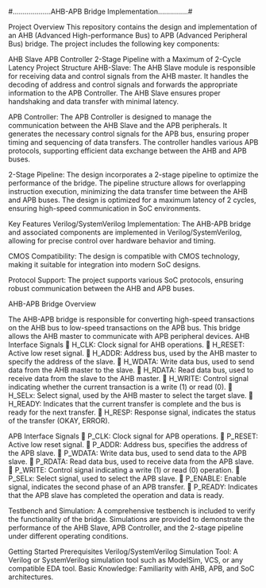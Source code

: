 #...................AHB-APB Bridge Implementation...............#


Project Overview
This repository contains the design and implementation of an AHB (Advanced High-performance Bus) to APB (Advanced Peripheral Bus) bridge. The project includes the following key components:

AHB Slave
APB Controller
2-Stage Pipeline with a Maximum of 2-Cycle Latency
Project Structure
AHB-Slave: The AHB Slave module is responsible for receiving data and control signals from the AHB master. It handles the decoding of address and control signals and forwards the appropriate information to the APB Controller. The AHB Slave ensures proper handshaking and data transfer with minimal latency.

APB Controller: The APB Controller is designed to manage the communication between the AHB Slave and the APB peripherals. It generates the necessary control signals for the APB bus, ensuring proper timing and sequencing of data transfers. The controller handles various APB protocols, supporting efficient data exchange between the AHB and APB buses.

2-Stage Pipeline: The design incorporates a 2-stage pipeline to optimize the performance of the bridge. The pipeline structure allows for overlapping instruction execution, minimizing the data transfer time between the AHB and APB buses. The design is optimized for a maximum latency of 2 cycles, ensuring high-speed communication in SoC environments.

Key Features
Verilog/SystemVerilog Implementation: The AHB-APB bridge and associated components are implemented in Verilog/SystemVerilog, allowing for precise control over hardware behavior and timing.

CMOS Compatibility: The design is compatible with CMOS technology, making it suitable for integration into modern SoC designs.

Protocol Support: The project supports various SoC protocols, ensuring robust communication between the AHB and APB buses.


AHB-APB Bridge Overview

The AHB-APB bridge is responsible for converting high-speed transactions on the AHB
bus to low-speed transactions on the APB bus. This bridge allows the AHB master to
communicate with APB peripheral devices.
AHB Interface Signals
 H_CLK: Clock signal for AHB operations.
 H_RESET: Active low reset signal.
 H_ADDR: Address bus, used by the AHB master to specify the address of the
slave.
 H_WDATA: Write data bus, used to send data from the AHB master to the slave.
 H_RDATA: Read data bus, used to receive data from the slave to the AHB master.
 H_WRITE: Control signal indicating whether the current transaction is a write (1)
or read (0).
 H_SELx: Select signal, used by the AHB master to select the target slave.
 H_READY: Indicates that the current transfer is complete and the bus is ready for
the next transfer.
 H_RESP: Response signal, indicates the status of the transfer (OKAY, ERROR).



APB Interface Signals
 P_CLK: Clock signal for APB operations.
 P_RESET: Active low reset signal.
 P_ADDR: Address bus, specifies the address of the APB slave.
 P_WDATA: Write data bus, used to send data to the APB slave.
 P_RDATA: Read data bus, used to receive data from the APB slave.
 P_WRITE: Control signal indicating a write (1) or read (0) operation.
 P_SELx: Select signal, used to select the APB slave.
 P_ENABLE: Enable signal, indicates the second phase of an APB transfer.
 P_READY: Indicates that the APB slave has completed the operation and data is
ready. 


Testbench and Simulation: A comprehensive testbench is included to verify the functionality of the bridge. Simulations are provided to demonstrate the performance of the AHB Slave, APB Controller, and the 2-stage pipeline under different operating conditions.

Getting Started
Prerequisites
Verilog/SystemVerilog Simulation Tool: A Verilog or SystemVerilog simulation tool such as ModelSim, VCS, or any compatible EDA tool.
Basic Knowledge: Familiarity with AHB, APB, and SoC architectures.
